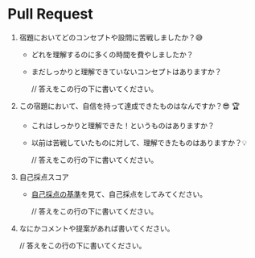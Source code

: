 # Pull Request

1. 宿題においてどのコンセプトや設問に苦戦しましたか？😅

   - どれを理解するのに多くの時間を費やしましたか？
   - まだしっかりと理解できていないコンセプトはありますか？

     // 答えをこの行の下に書いてください。

2. この宿題において、自信を持って達成できたものはなんですか？😎 🏆

   - これはしっかりと理解できた！というものはありますか？
   - 以前は苦戦していたものに対して、理解できたものはありますか？💡

     // 答えをこの行の下に書いてください。

3. 自己採点スコア

   - [自己採点の基準](https://github.com/codechrysalis/students/wiki/Self-Reflection-Scale)を見て、自己採点をしてみてください。

     // 答えをこの行の下に書いてください。

4. なにかコメントや提案があれば書いてください。

   // 答えをこの行の下に書いてください。
